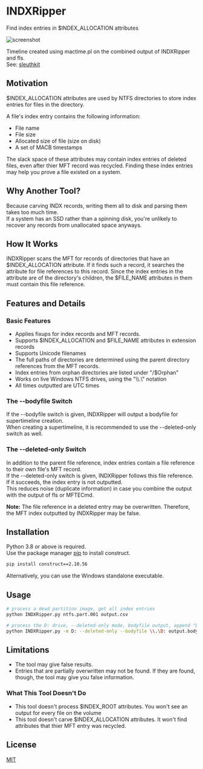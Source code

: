 # INDXRipper
Find index entries in $INDEX_ALLOCATION attributes

![screenshot](https://user-images.githubusercontent.com/84273110/118458300-42e4ae00-b703-11eb-8e59-bcb9de00ca89.png)

Timeline created using mactime.pl on the combined output of INDXRipper and fls.  
See: [sleuthkit](https://github.com/sleuthkit/sleuthkit)
## Motivation
$INDEX_ALLOCATION attributes are used by NTFS directories to store index entries for files in the directory.

A file's index entry contains the following information:

* File name
* File size
* Allocated size of file (size on disk)
* A set of MACB timestamps

The slack space of these attributes may contain index entries of deleted files, even after thier MFT record was recycled. Finding these index entries may help you prove a file existed on a system.
## Why Another Tool?
Because carving INDX records, writing them all to disk and parsing them takes too much time.  
If a system has an SSD rather than a spinning disk, you're unlikely to recover any records from unallocated space anyways.
## How It Works
INDXRipper scans the MFT for records of directories that have an $INDEX_ALLOCATION attribute. If it finds such a record, it searches the attribute for file references to this record. Since the index entries in the attribute are of the directory's children, the $FILE_NAME attributes in them must contain this file reference.

## Features and Details
### Basic Features
* Applies fixups for index records and MFT records.
* Supports $INDEX_ALLOCATION and $FILE_NAME attributes in extension records
* Supports Unicode filenames
* The full paths of directories are determined using the parent directory references from the MFT records.
* Index entries from orphan directories are listed under "/$Orphan"
* Works on live Windows NTFS drives, using the "\\\\.\\\" notation
* All times outputted are UTC times

### The --bodyfile Switch
If the --bodyfile switch is given, INDXRipper will output a bodyfile for supertimeline creation.  
When creating a supertimeline, it is recommended to use the --deleted-only switch as well.

### The --deleted-only Switch
In addition to the parent file reference, index entries contain a file reference to their own file's MFT record.  
If the --deleted-only switch is given, INDXRipper follows this file reference. If it succeeds, the index entry is not outputted.  
This reduces noise (duplicate information) in case you combine the output with the output of fls or MFTECmd.

**Note:**
The file reference in a deleted entry may be overwritten. Therefore, the MFT index outputted by INDXRipper may be false.

## Installation 
Python 3.8 or above is required.  
Use the package manager [pip](https://pip.pypa.io/en/stable/) to install construct.
```bash
pip install construct==2.10.56
```
Alternatively, you can use the Windows standalone executable. 

## Usage
```bash
# process a dead partition image, get all index entries
python INDXRipper.py ntfs.part.001 output.csv

# process the D: drive, --deleted-only mode, bodyfile output, append "D:" to all the paths
python INDXRipper.py -m D: --deleted-only --bodyfile \\.\D: output.bodyfile
```

## Limitations
* The tool may give false results.
* Entries that are partially overwritten may not be found. If they are found, though, the tool may give you false information.

### What This Tool Doesn't Do
* This tool doesn't process $INDEX_ROOT attributes. You won't see an output for every file on the volume
* This tool doesn't carve $INDEX_ALLOCATION attributes. It won't find attributes that thier MFT entry was recycled.


## License
[MIT](https://choosealicense.com/licenses/mit/)
